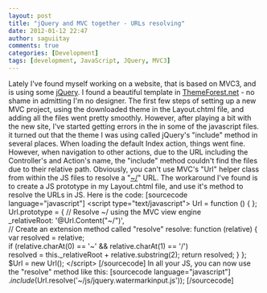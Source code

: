 ```yaml
---
layout: post
title: "jQuery and MVC together - URLs resolving"
date: 2012-01-12 22:47
author: saguiitay
comments: true
categories: [Development]
tags: [development, JavaScript, JQuery, MVC3]
---
```

Lately I've found myself working on a website, that is based on MVC3, and is using some [jQuery](http://jquery.com/ "JQuery"). I found a beautiful template in [ThemeForest.net](http://themeforest.net?ref=saguiitay) - no shame in admitting I'm no designer. The first few steps of setting up a new MVC project, using the downloaded theme in the Layout.chtml file, and adding all the files went pretty smoothly. However, after playing a bit with the new site, I've started getting errors in the in some of the javascript files. it turned out that the theme I was using called jQuery's "include" method in several places. When loading the default Index action, things went fine. However, when navigation to other actions, due to the URL including the Controller's and Action's name, the "include" method couldn't find the files due to their relative path. Obviously, you can't use MVC's "Url" helper class from within the JS files to resolve a "[~/](http://en.wikipedia.org/wiki/Home_directory "Home directory")" URL. The workaround I've found is to create a JS prototype in my Layout.chtml file, and use it's method to resolve the URLs in JS. Here is the code: [sourcecode language="javascript"] \<script type="text/javascript"\> Url = function () { }; Url.prototype = { // Resolve ~/ using the MVC view engine \_relativeRoot: '@Url.Content("~/")', // Create an extension method called "resolve" resolve: function (relative) { var resolved = relative; if (relative.charAt(0) == '~' && relative.charAt(1) == '/') resolved = this.\_relativeRoot + relative.substring(2); return resolved; } }; $Url = new Url(); \</script\> [/sourcecode] In all your JS, you can now use the "resolve" method like this: [sourcecode language="javascript"] $.include($Url.resolve('~/js/jquery.watermarkinput.js')); [/sourcecode]

